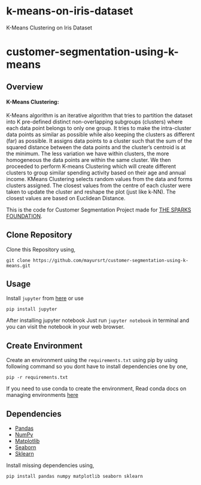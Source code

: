 # k-means-on-iris-dataset
K-Means Clustering on Iris Dataset


# customer-segmentation-using-k-means

## Overview 


#### K-Means Clustering:

K-Means algorithm is an iterative algorithm that tries to partition the dataset into K
pre-defined distinct non-overlapping subgroups (clusters) where each data point belongs
to only one group. It tries to make the intra-cluster data points as similar as possible
while also keeping the clusters as different (far) as possible. It assigns data points to a
cluster such that the sum of the squared distance between the data points and the
cluster’s centroid is at the minimum. The less variation we have within clusters, the
more homogeneous the data points are within the same cluster.
We then proceeded to perform K-means Clustering which will create different
clusters to group similar spending activity based on their age and annual income. KMeans Clustering selects random values from the data and forms clusters assigned. The
closest values from the centre of each cluster were taken to update the cluster and
reshape the plot (just like k-NN). The closest values are based on Euclidean Distance.

This is the code for Customer Segmentation Project made for [THE SPARKS FOUNDATION](https://www.thesparksfoundationsingapore.org/).


## Clone Repository
Clone this Repository using,

	git clone https://github.com/mayursrt/customer-segmentation-using-k-means.git


## Usage
Install `jupyter` from [here](http://jupyter.readthedocs.io/en/latest/install.html) or use

	pip install jupyter

After installing jupyter notebook Just run `jupyter notebook` in terminal and you can visit the notebook in your web browser.


## Create Environment

Create an environment using the `requirements.txt` using pip by using following command so you dont have to install dependencies one by one,


	pip -r requirements.txt

If you need to use conda to create the environment,
Read conda docs on managing environments [here](https://docs.conda.io/projects/conda/en/latest/user-guide/tasks/manage-environments.html)


## Dependencies

* [Pandas](https://pandas.pydata.org/docs/)
* [NumPy](https://numpy.org/devdocs/user/index.html)
* [Matplotlib](https://matplotlib.org/3.3.3/contents.html)
* [Seaborn](https://seaborn.pydata.org/)
* [Sklearn](https://scikit-learn.org/stable/)

Install missing dependencies using,

	pip install pandas numpy matplotlib seaborn sklearn


